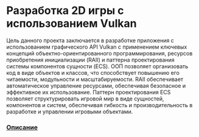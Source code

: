 # Разработка 2D игры с использованием Vulkan
Цель данного проекта заключается в разработке приложения с 
использованием графического API Vulkan с применением ключевых 
концепций объектно-ориентированного программирования, ресурсов 
приобретения инициализации (RAII) и паттерна проектирования системы 
компонентов сущности (ECS). ООП позволяет организовать код в виде 
объектов и классов, что способствует повышению его читаемости, 
модульности и масштабируемости. RAII обеспечивает автоматическое 
управление ресурсами, обеспечивая безопасное и эффективное их 
использование. Паттерн проектирования ECS позволяет структурировать 
игровой мир в виде сущностей, компонентов и систем, обеспечивая гибкость 
и производительность в разработке и управлении игровыми объектами.

### [Описание](https://github.com/Dodosia/VulkanGame/blob/main/%D0%9E%D0%BF%D0%B8%D1%81%D0%B0%D0%BD%D0%B8%D0%B5.pdf)
